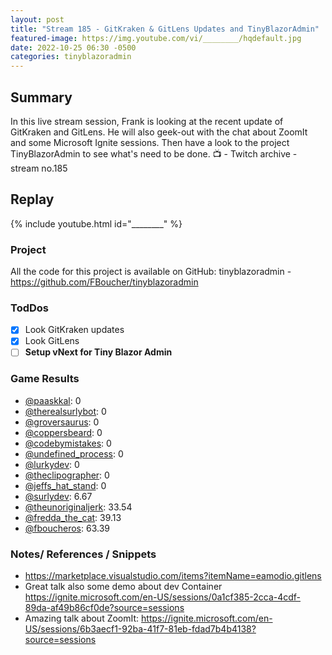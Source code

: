 ```yaml
---
layout: post
title: "Stream 185 - GitKraken & GitLens Updates and TinyBlazorAdmin"
featured-image: https://img.youtube.com/vi/________/hqdefault.jpg
date: 2022-10-25 06:30 -0500
categories: tinyblazoradmin
---
```


## Summary

In this live stream session, Frank is looking at the recent update of GitKraken and GitLens. He will also geek-out with the chat about ZoomIt and some Microsoft Ignite sessions. Then have a look to the project TinyBlazorAdmin to see what's need to be done.
📺 - Twitch archive - stream no.185

## Replay

{% include youtube.html id="________" %}
<br/><!--more-->


### Project

All the code for this project is available on GitHub: tinyblazoradmin - https://github.com/FBoucher/tinyblazoradmin

### TodDos

- [X] Look GitKraken updates
- [X] Look GitLens
- [ ] **Setup vNext for Tiny Blazor Admin**

### Game Results

- [@paaskkal](https://www.twitch.tv/paaskkal): 0
- [@therealsurlybot](https://www.twitch.tv/therealsurlybot): 0
- [@groversaurus](https://www.twitch.tv/groversaurus): 0
- [@coppersbeard](https://www.twitch.tv/coppersbeard): 0
- [@codebymistakes](https://www.twitch.tv/codebymistakes): 0
- [@undefined_process](https://www.twitch.tv/undefined_process): 0
- [@lurkydev](https://www.twitch.tv/lurkydev): 0
- [@theclipographer](https://www.twitch.tv/theclipographer): 0
- [@jeffs_hat_stand](https://www.twitch.tv/jeffs_hat_stand): 0
- [@surlydev](https://www.twitch.tv/surlydev): 6.67
- [@theunoriginaljerk](https://www.twitch.tv/theunoriginaljerk): 33.54
- [@fredda_the_cat](https://www.twitch.tv/fredda_the_cat): 39.13
- [@fboucheros](https://www.twitch.tv/fboucheros): 63.39

### Notes/ References / Snippets

- https://marketplace.visualstudio.com/items?itemName=eamodio.gitlens
- Great talk also some demo about dev Container https://ignite.microsoft.com/en-US/sessions/0a1cf385-2cca-4cdf-89da-af49b86cf0de?source=sessions
- Amazing talk about ZoomIt: https://ignite.microsoft.com/en-US/sessions/6b3aecf1-92ba-41f7-81eb-fdad7b4b4138?source=sessions
